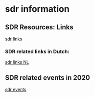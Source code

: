 # sdr information

## SDR Resources: Links  
[sdr links](https://github.com/on1arf/sdr/blob/master/links.md)
  
### SDR related links in Dutch:
[sdr links NL](https://github.com/on1arf/sdr/blob/master/linksnl.md)

## SDR related events in 2020  
[sdr events](https://github.com/on1arf/sdr/blob/master/events.md)
